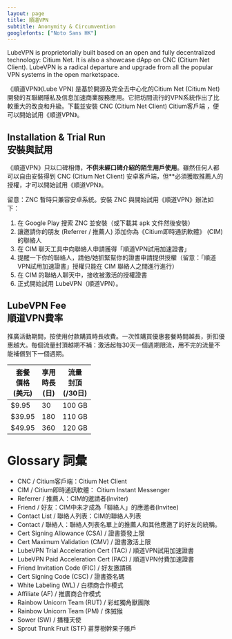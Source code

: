 ```yaml
---
layout: page
title: 順道VPN
subtitle: Anonymity & Circumvention
googlefonts: ["Noto Sans HK"]
---
```


LubeVPN is proprietorially built based on an open and fully decentralized technology: Citium Net. It is also a showcase dApp on CNC (Citium Net Client). LubeVPN is a radical departure and upgrade from all the popular VPN systems in the open marketspace.

《順道VPN》(Lube VPN) 是基於開源及完全去中心化的Citium Net (Citium Net) 開發的互聯網隱私及信息加速商業服務應用。它把坊間流行的VPN系統作出了比較重大的改良和升級。下載並安裝 CNC (Citium Net Client) Citium客戶端 ，便可以開始試用《順道VPN》。

## Installation & Trial Run<br>安裝與試用

《順道VPN》只以口碑相傳，**不供未經口碑介紹的陌生用戶使用**。雖然任何人都可以自由安裝得到 CNC (Citium Net Client) 安卓客戶端，但**必須獲取推薦人的授權，才可以開始試用《順道VPN》。

留意：ZNC 暫時只兼容安卓系統。安裝 ZNC 與開始試用《順道VPN》辦法如下：

 1. 在 Google Play 搜索 ZNC 並安裝（或下載其 apk 文件然後安裝）
 2. 讓邀請你的朋友 (Referrer / 推薦人) 添加你為《Citium即時通訊軟體》 (CIM) 的聯絡人
 3. 在 CIM 聊天工具中向聯絡人申請獲得「順道VPN試用加速證書」
 4. 提醒一下你的聯絡人，請他/她抓緊幫你的證書申請提供授權（留意：「順道VPN試用加速證書」授權只能在 CIM 聯絡人之間進行進行）
 5. 在 CIM 的聯絡人聊天中，接收被激活的授權證書
 6. 正式開始試用 LubeVPN（順道VPN）。

## LubeVPN Fee<br>順道VPN費率

推廣活動期間，按使用付款購買時長收費。一次性購買優惠套餐時間越長，折扣優惠越大。每個流量封頂越期不補：激活起每30天一個週期限流，用不完的流量不能補償到下一個週期。

| 套餐<br>價格<br>(美元) | 享用<br>時長<br>(日)  | 流量<br>封頂<br>(/30日) |
|--|--|--|
| $9.95 | 30 | 100 GB |
| $39.95 | 180 | 110 GB |
| $49.95 | 360 | 120 GB |

# Glossary 詞彙

- CNC / Citium客戶端：Citium Net Client
- CIM / Citium即時通訊軟體： Citium Instant Messenger
- Referrer / 推薦人：CIM的邀請者(Inviter)
- Friend / 好友：CIM中未才成為「聯絡人」的應邀者(Invitee)
- Contact List / 聯絡人列表：CIM的聯絡人列表
- Contact / 聯絡人：聯絡人列表名單上的推薦人和其他應邀了的好友的統稱。
- Cert Signing Allowance (CSA) / 證書簽發上限
- Cert Maximum Validation (CMV) / 證書激活上限
- LubeVPN Trial Acceleration Cert (TAC) / 順道VPN試用加速證書
- LubeVPN Paid Acceleration Cert (PAC) / 順道VPN付費加速證書
- Friend Invitation Code (FIC) / 好友邀請碼
- Cert Signing Code (CSC) / 證書簽名碼
- White Labeling (WL) / 白標商合作模式
- Affiliate (AF) / 推廣商合作模式
- Rainbow Unicorn Team (RUT) / 彩虹獨角獸團隊
- Rainbow Unicorn Team (PM) / 侏狨猴
- Sower (SW) / 播種天使
- Sprout Trunk Fruit (STF) 苗芽樹幹果子賬戶
